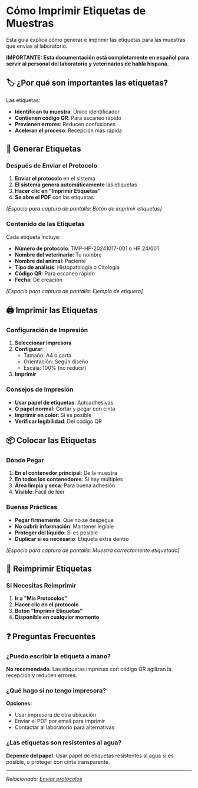# Cómo Imprimir Etiquetas de Muestras

Esta guía explica cómo generar e imprimir las etiquetas para las muestras que envías al laboratorio.

**IMPORTANTE: Esta documentación está completamente en español para servir al personal del laboratorio y veterinarios de habla hispana.**

## 🏷️ ¿Por qué son importantes las etiquetas?

Las etiquetas:
- **Identifican tu muestra**: Único identificador
- **Contienen código QR**: Para escaneo rápido
- **Previenen errores**: Reducen confusiones
- **Aceleran el proceso**: Recepción más rápida

## 📝 Generar Etiquetas

### Después de Enviar el Protocolo

1. **Enviar el protocolo** en el sistema
2. **El sistema genera automáticamente** las etiquetas
3. **Hacer clic en "Imprimir Etiquetas"**
4. **Se abre el PDF** con las etiquetas

_[Espacio para captura de pantalla: Botón de imprimir etiquetas]_

### Contenido de las Etiquetas

Cada etiqueta incluye:
- **Número de protocolo**: TMP-HP-20241017-001 o HP 24/001
- **Nombre del veterinario**: Tu nombre
- **Nombre del animal**: Paciente
- **Tipo de análisis**: Histopatología o Citología
- **Código QR**: Para escaneo rápido
- **Fecha**: De creación

_[Espacio para captura de pantalla: Ejemplo de etiqueta]_

## 🖨️ Imprimir las Etiquetas

### Configuración de Impresión

1. **Seleccionar impresora**
2. **Configurar**:
   - Tamaño: A4 o carta
   - Orientación: Según diseño
   - Escala: 100% (no reducir)
3. **Imprimir**

### Consejos de Impresión
- **Usar papel de etiquetas**: Autoadhesivas
- **O papel normal**: Cortar y pegar con cinta
- **Imprimir en color**: Si es posible
- **Verificar legibilidad**: Del código QR

## 📦 Colocar las Etiquetas

### Dónde Pegar
1. **En el contenedor principal**: De la muestra
2. **En todos los contenedores**: Si hay múltiples
3. **Área limpia y seca**: Para buena adhesión
4. **Visible**: Fácil de leer

### Buenas Prácticas
- **Pegar firmemente**: Que no se despegue
- **No cubrir información**: Mantener legible
- **Proteger del líquido**: Si es posible
- **Duplicar si es necesario**: Etiqueta extra dentro

_[Espacio para captura de pantalla: Muestra correctamente etiquetada]_

## 🔄 Reimprimir Etiquetas

### Si Necesitas Reimprimir
1. **Ir a "Mis Protocolos"**
2. **Hacer clic en el protocolo**
3. **Botón "Imprimir Etiquetas"**
4. **Disponible en cualquier momento**

## ❓ Preguntas Frecuentes

### ¿Puedo escribir la etiqueta a mano?
**No recomendado**. Las etiquetas impresas con código QR agilizan la recepción y reducen errores.

### ¿Qué hago si no tengo impresora?
**Opciones:**
- Usar impresora de otra ubicación
- Enviar el PDF por email para imprimir
- Contactar al laboratorio para alternativas

### ¿Las etiquetas son resistentes al agua?
**Depende del papel**. Usar papel de etiquetas resistentes al agua si es posible, o proteger con cinta transparente.

---

*Relacionado: [Enviar protocolos](../user-guides/veterinarians/submitting-protocols.md)*
